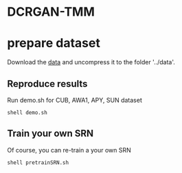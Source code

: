 # DCRGAN-TMM

# prepare dataset
Download the [data](https://www.mpi-inf.mpg.de/departments/computer-vision-and-multimodal-computing/research/zero-shot-learning/zero-shot-learning-the-good-the-bad-and-the-ugly/) and uncompress it to the folder '../data'.

## Reproduce results
Run demo.sh for CUB, AWA1, APY, SUN dataset
```shell
shell demo.sh
```

## Train your own SRN
Of course, you can re-train a your own SRN
```shell
shell pretrainSRN.sh
```
